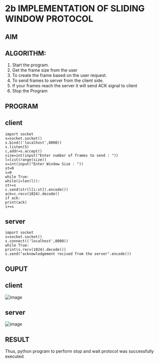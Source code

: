 # 2b IMPLEMENTATION OF SLIDING WINDOW PROTOCOL
## AIM
## ALGORITHM:
1. Start the program.
2. Get the frame size from the user
3. To create the frame based on the user request.
4. To send frames to server from the client side.
5. If your frames reach the server it will send ACK signal to client
6. Stop the Program
## PROGRAM
## client 
```
import socket
s=socket.socket()
s.bind(('localhost',8000))
s.listen(5)
c,addr=s.accept()
size=int(input("Enter number of frames to send : "))
l=list(range(size))
s=int(input("Enter Window Size : "))
st=0
i=0
while True:
while(i<len(l)):
st+=s
c.send(str(l[i:st]).encode())
ack=c.recv(1024).decode()
if ack:
print(ack)
i+=s
```
## server
```
import socket
s=socket.socket()
s.connect(('localhost',8000))
while True:
print(s.recv(1024).decode())
s.send("acknowledgement recived from the server".encode())
```
## OUPUT
## client
![image](https://github.com/iniyasri4464/2b_SLIDING_WINDOW_PROTOCOL/assets/152419072/5362665d-c036-4c00-8468-ef13c453fcef)

## server
![image](https://github.com/iniyasri4464/2b_SLIDING_WINDOW_PROTOCOL/assets/152419072/1f891bcf-856f-4bd4-ac75-7d1e796242a5)

## RESULT
Thus, python program to perform stop and wait protocol was successfully executed
